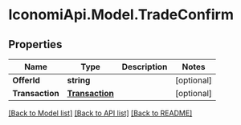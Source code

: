# IconomiApi.Model.TradeConfirm
## Properties

Name | Type | Description | Notes
------------ | ------------- | ------------- | -------------
**OfferId** | **string** |  | [optional] 
**Transaction** | [**Transaction**](Transaction.md) |  | [optional] 

[[Back to Model list]](../README.md#documentation-for-models) [[Back to API list]](../README.md#documentation-for-api-endpoints) [[Back to README]](../README.md)

